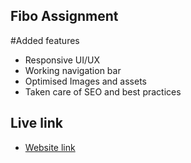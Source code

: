## Fibo Assignment

#Added features
- Responsive UI/UX
- Working navigation bar
- Optimised Images and assets
- Taken care of SEO and best practices

## Live link
- [Website link]()
